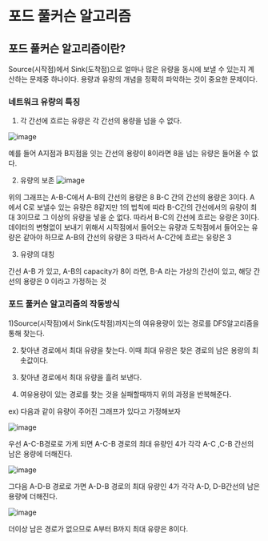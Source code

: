 # 포드 풀커슨 알고리즘


## 포드 풀커슨 알고리즘이란?

Source(시작점)에서 Sink(도착점)으로  얼마나 많은 유량을 동시에 보낼 수 있는지 계산하는 문제중 하나이다. 용량과 유량의 개념을 정확히 파악하는 것이 중요한 문제이다.

### 네트워크 유량의 특징

1) 각 간선에 흐르는 유량은 각 간선의 용량을 넘을 수 없다.

![image](https://user-images.githubusercontent.com/100903674/164578818-0783e885-02fa-4b5d-abe2-2c83e7d9464b.png)

예를 들어 A지점과  B지점을 잇는 간선의 용량이 8이라면 8을 넘는 유량은 들어올 수 없다.

2) 유량의 보존
![image](https://user-images.githubusercontent.com/100903674/164579861-0ae7b09d-e747-42b1-8d2b-5ab02ed20460.png)

위의 그래프는 A-B-C에서 A-B의 간선의 용량은 8 B-C 간의 간선의 용량은 3이다. A에서 C로 보낼수 있는 유량은 8같지만 1의 법칙에 따라  B-C간의 간선에서의
유량이 최대 3이므로 그 이상의 유량을 넣을 순 없다. 따라서 B-C의 간선에 흐르는 유량은 3이다. 데이터의 변형없이 보내기 위해서 시작점에서 들어오는 유량과 도착점에서 들어오는 유량은 같아야 하므로 A-B의 간선의 유량은 3 따라서 A-C간에 흐르는 유량은 3


3) 유량의 대칭

간선 A-B  가 있고, A-B의 capacity가 8이 라면, B-A 라는 가상의 간선이 있고, 해당 간선의 용량은 0 이라고 가정하는 것


### 포드 풀커슨 알고리즘의 작동방식

1)Source(시작점)에서  Sink(도착점)까지는의 여유용량이 있는 경로를 DFS알고리즘을 통해 찾는다. 


2) 찾아낸 경로에서 최대 유량을 찾는다. 이때 최대 유량은 찾은 경로의 남은 용량의 최솟값이다.

3) 찾아낸 경로에서 최대 유량을 흘려 보낸다.

4) 여유용량이 있는 경로를 찾는 것을 실패할때까지 위의 과정을 반복해준다.

ex) 다음과 같이 유량이 주어진 그래프가 있다고 가정해보자

![image](https://user-images.githubusercontent.com/100903674/164585480-9a6d78b5-62e8-4414-8114-5ac88115772b.png)


우선 A-C-B경로로 가게 되면 A-C-B 경로의 최대 유량인 4가 각각 A-C ,C-B 간선의 남은 용량에 더해진다.

![image](https://user-images.githubusercontent.com/100903674/164586027-dec1a299-cb69-473e-b010-141322758343.png)


그다음 A-D-B 경로로 가면 A-D-B 경로의 최대 유량인 4가 각각 A-D, D-B간선의 남은 용량에 더해진다.

![image](https://user-images.githubusercontent.com/100903674/164586271-9582919f-0b84-4725-bae8-06ab93ffab51.png)

더이상 남은 경로가 없으므로 A부터 B까지 최대 유량은 8이다.





